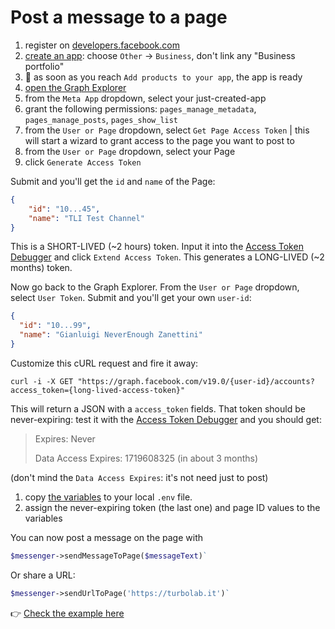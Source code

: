 # Post a message to a page

1. register on [developers.facebook.com](https://developers.facebook.com)
2. [create an app](https://developers.facebook.com/apps/creation/): choose `Other` -> `Business`, don't link any "Business portfolio"
3. 🏁 as soon as you reach `Add products to your app`, the app is ready
3. [open the Graph Explorer](https://developers.facebook.com/tools/explorer)
4. from the `Meta App` dropdown, select your just-created-app
5. grant the following permissions: `pages_manage_metadata`, `pages_manage_posts`, `pages_show_list`
5. from the `User or Page` dropdown, select `Get Page Access Token` | this will start a wizard to grant access to the page you want to post to
7. from the `User or Page` dropdown, select your Page
8. click `Generate Access Token`

Submit and you'll get the `id` and `name` of the Page:

````json
{
    "id": "10...45",
    "name": "TLI Test Channel"
}
````

This is a SHORT-LIVED (~2 hours) token. Input it into the [Access Token Debugger](https://developers.facebook.com/tools/debug/accesstoken/) and click `Extend Access Token`. This generates a LONG-LIVED (~2 months) token.

Now go back to the Graph Explorer. From the `User or Page` dropdown, select `User Token`. Submit and you'll get your own `user-id`:

````json
{
  "id": "10...99",
  "name": "Gianluigi NeverEnough Zanettini"
}
````

Customize this cURL request and fire it away:

````shell
curl -i -X GET "https://graph.facebook.com/v19.0/{user-id}/accounts?access_token={long-lived-access-token}"
````

This will return a JSON with a `access_token` fields. That token should be never-expiring: test it with the [Access Token Debugger](https://developers.facebook.com/tools/debug/accesstoken/) and you should get:

> Expires: Never
>
> Data Access Expires: 1719608325 (in about 3 months)

(don't mind the `Data Access Expires`: it's not need just to post)

1. copy [the variables](https://github.com/TurboLabIt/php-symfony-messenger/blob/main/.env) to your local `.env` file.
2. assign the never-expiring token (the last one) and page ID values to the variables

You can now post a message on the page with

````php
$messenger->sendMessageToPage($messageText)`
````

Or share a URL:

````php
$messenger->sendUrlToPage('https://turbolab.it')`
````

👉 [Check the example here](https://github.com/TurboLabIt/php-symfony-messenger/blob/main/tests/FacebookTest.php)
